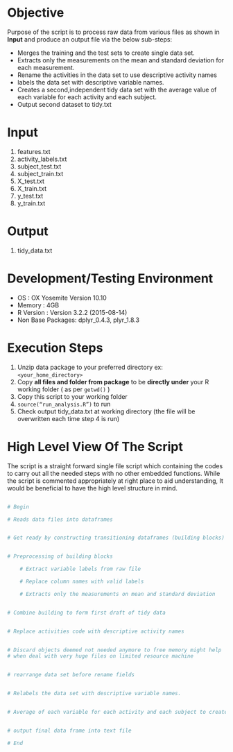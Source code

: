 # Objective 

Purpose of the script is to process raw data from various files as shown in **Input** and produce an output file via the below sub-steps:  
+ Merges the training and the test sets to create single data set.
+ Extracts only the measurements on the mean and standard deviation for each measurement.
+ Rename the activities in the data set to use descriptive activity names
+ labels the data set with descriptive variable names. 
+ Creates a second,independent tidy data set with the average value of each variable for each activity and each subject.
+ Output second dataset to tidy.txt

# Input

1. features.txt
2. activity_labels.txt
3. subject_test.txt
4. subject_train.txt
5. X_test.txt
6. X_train.txt 
7. y_test.txt
8. y_train.txt

# Output

1. tidy_data.txt

# Development/Testing Environment

+ OS : OX Yosemite Version 10.10
+ Memory : 4GB
+ R Version : Version 3.2.2 (2015-08-14)
+ Non Base Packages: dplyr_0.4.3, plyr_1.8.3  

# Execution Steps

1. Unzip data package to your preferred directory ex: `<your_home_directory>`
2. Copy **all files and folder from package** to be **directly under** your R working folder ( as per `getwd()` )
3. Copy this script  to your working folder
4. `source(“run_analysis.R”)` to run
5. Check output tidy_data.txt at working directory (the file will be overwritten each time step 4 is run)

# High Level View Of The Script
The script is a straight forward single file script which containing the codes to carry out all the needed steps with no other embedded functions. While the script is commented appropriately at right place to aid understanding, It would be beneficial to have the high level structure in mind.




```R

# Begin

# Reads data files into dataframes


# Get ready by constructing transitioning dataframes (building blocks)


# Preprocessing of building blocks

	# Extract variable labels from raw file

	# Replace column names with valid labels

	# Extracts only the measurements on mean and standard deviation


# Combine building to form first draft of tidy data


# Replace activities code with descriptive activity names


# Discard objects deemed not needed anymore to free memory might help 
# when deal with very huge files on limited resource machine


# rearrange data set before rename fields


# Relabels the data set with descriptive variable names.


# Average of each variable for each activity and each subject to create second data frame


# output final data frame into text file

# End
```
 




  


